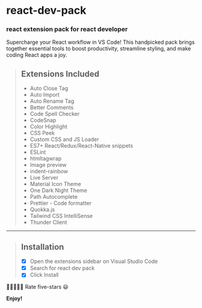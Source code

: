 # react-dev-pack 
### react extension pack for react developer

Supercharge your React workflow in VS Code!
This handpicked pack brings together essential tools to boost productivity, streamline styling, and make coding React apps a joy.


>
> ## Extensions Included
> 
> *    Auto Close Tag
> * Auto Import
> * Auto Rename Tag
> * Better Comments
> * Code Spell Checker
> * CodeSnap
> * Color Highlight
> * CSS Peek
> * Custom CSS and JS Loader
> * ES7+ React/Redux/React-Native snippets
> * ESLint
> * htmltagwrap
> * Image preview
> * indent-rainbow
> * Live Server
> * Material Icon Theme
> * One Dark Night Theme
> * Path Autocomplete
> * Prettier - Code formatter
> * Quokka.js
> * Tailwind CSS IntelliSense
> * Thunder Client

>

__________________________________

> ## Installation
> - [x] Open the extensions sidebar on Visual Studio Code
> - [x] Search for react dev pack 
> - [x] Click Install




🌟🌟🌟🌟🌟 Rate five-stars 😃


**Enjoy!**
